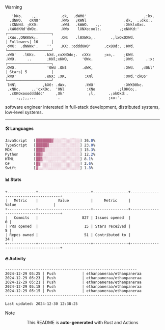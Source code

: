 > [!WARNING]
> ```>     .'.                         .lxx;                            ..    
>    'kKo.    .,.          .ck,  .dWM0'                          .:kx.   
>   .dNWO.   cKNO'         .kWo   ;KWNl                 .dk,  .;dkx:.    
>   :XNNNd. ;KX0:          .xWd.  .kWWO.   .,.          :XNklxOxc.       
>  .kW0dKNd'dWOc.          .kWo    lXNXo:ool:.        .;xNNKd:'          ╭────────────────────╮
>  :XWo.,ONKKWk;.          .ON:   .l0XWKo,.       .,lxOxOXWd.            │ Followers│ 16      │
>  oWX:  .dNNWx'.    ''    ,KX:.:oddd0W0'      .cxOOd:. ;KWd.            ╰────────────────────╯
> .xW0'   .lKKc.    .kXd.,cxXNOdo;.  cXXc      ;xo,.    ;KWd.            
> .kWO.     ..       ;KNl;xKWO,      '0Wx.              ;XWd.     .:x:   ╭────────────────────╮
> .OWO.              '0Wd .ONl       .dWK,              :XWd.   ,d0kl'   │ Stars│ 5           │
> .kW0'             .oNX: ;XK,        :XNl              :XWd.'ckOo'      ╰────────────────────╯
>  lNNl            ,kX0: .dWx.        .kWO'             :XWX00kc.        
>  .xNKc.     ..'cxKOc.  '0Nl          :XNo          .;lOKOo;.           
>   .cOKOxooodddddc'     ,Ok'           ;l,      .;okOkd:.               
>      .,,;,,...          .                      ;xo:'.                  
> ```
> <p>software engineer interested in full-stack development, distributed systems, low-level systems.</p>

---

#### 🛠️ Languages
```css
JavaScript   [███████▓░░░░░░░░░░░░] 36.0%
TypeScript   [█████▓░░░░░░░░░░░░░░] 23.0%
MDX          [███▓░░░░░░░░░░░░░░░░] 15.3%
Python       [██▓░░░░░░░░░░░░░░░░░] 12.2%
HTML         [██▓░░░░░░░░░░░░░░░░░] 8.1%
C#           [█▓░░░░░░░░░░░░░░░░░░] 3.6%
Swift        [▓░░░░░░░░░░░░░░░░░░░] 1.8%
```

#### 📊 Stats
```
+-------------+------------------------+----------------+--------------------------------------+
|   Metric    |         Value          |     Metric     |                Value                 |
+-------------+------------------------+----------------+--------------------------------------+
|   Commits   |                    827 | Issues opened  |                                    0 |
| PRs opened  |                     15 | Stars received |                                    5 |
| Repos owned |                     51 | Contributed to |                                   34 |
+-------------+------------------------+----------------+--------------------------------------+
```

#### 🔥 Activity
```
------------------------------------------------------------
2024-12-29 05:25 | Push            | ethanpaneraa/ethanpaneraa
2024-12-29 05:23 | Push            | ethanpaneraa/ethanpaneraa
2024-12-29 05:21 | Push            | ethanpaneraa/ethanpaneraa
2024-12-29 05:18 | Push            | ethanpaneraa/ethanpaneraa
2024-12-29 05:15 | Push            | ethanpaneraa/ethanpaneraa
------------------------------------------------------------

Last updated: 2024-12-30 12:38:25
```

> [!NOTE]
> <p align="center">This README is <b>auto-generated</b> with Rust and Actions</p>